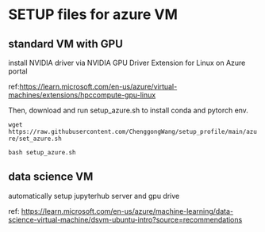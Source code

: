 # SETUP files for azure VM

## standard VM with GPU

install NVIDIA driver via NVIDIA GPU Driver Extension for Linux on Azure portal

ref:https://learn.microsoft.com/en-us/azure/virtual-machines/extensions/hpccompute-gpu-linux

Then, download and run setup_azure.sh to install conda and pytorch env.

`wget https://raw.githubusercontent.com/ChenggongWang/setup_profile/main/azure/set_azure.sh`

`bash setup_azure.sh`

## data science VM

automatically setup jupyterhub server and gpu drive

ref: https://learn.microsoft.com/en-us/azure/machine-learning/data-science-virtual-machine/dsvm-ubuntu-intro?source=recommendations
